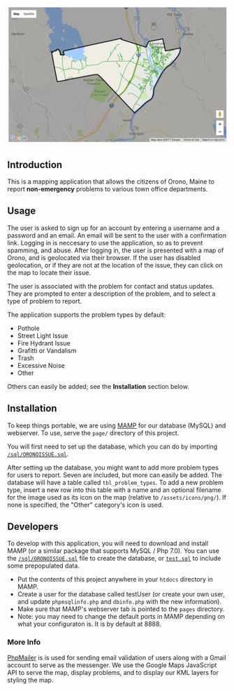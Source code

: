# ![pageres](screenshot.png)

## Introduction

This is a mapping application that allows the citizens of Orono, Maine to report **non-emergency** problems to various town office departments.

## Usage

The user is asked to sign up for an account by entering a username and a password and an email. An email will be sent to the user with a confirmation link. Logging in is neccesary to use the application, so as to prevent spamming, and abuse. After logging in, the user is presented with a map of Orono, and is geolocated via their browser. If the user has disabled geolocation, or if they are not at the location of the issue, they can click on the map to locate their issue.

The user is associated with the problem for contact and status updates. They are prompted to enter a description of the problem, and to select a type of problem to report. 

The application supports the problem types by default: 
* Pothole
* Street Light Issue
* Fire Hydrant Issue
* Grafitti or Vandalism
* Trash
* Excessive Noise
* Other

Others can easily be added; see the **Installation** section below.

## Installation

To keep things portable, we are using [MAMP](https://www.mamp.info/en/) for our database (MySQL) and webserver. To use, serve the `page/` directory of this project.

You will first need to set up the database, which you can do by importing [`/sql/ORONOISSUE.sql`](/sql/ORONOISSUE.sql).

After setting up the database, you might want to add more problem types for users to report. Seven are included, but more can easily be added. The database will have a table called `tbl_problem_types`. To add a new problem type, insert a new row into this table with a name and an optional filename for the image used as its icon on the map (relative to `/assets/icons/png/`). If none is specified, the "Other" category's icon is used.

## Developers 

To develop with this application, you will need to download and install MAMP (or a similar package that supports MySQL / Php 7.0). You can use the [`/sql/ORONOISSUE.sql`](/sql/ORONOISSUE.sql) file to create the database, or [`test.sql`](/sql/test.sql) to include some prepopulated data. 

* Put the contents of this project anywhere in your `htdocs` directory in MAMP.
* Create a user for the database called testUser (or create your own user, and update `phpmsqlinfo.php` and `dbinfo.php` with the new information).
* Make sure that MAMP's webserver tab is pointed to the `pages` directory.
* Note: you may need to change the default ports in MAMP depending on what your configuraton is. It is by default at 8888. 

### More Info

[PhpMailer](https://github.com/PHPMailer/PHPMailer) is is used for sending email validation of users along with a Gmail account to serve as the messenger. We use the Google Maps JavaScript API to serve the map, display problems, and to display our KML layers for styling the map.